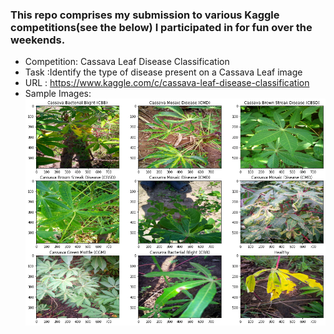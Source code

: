 ### This repo comprises my submission to various Kaggle competitions(see the below) I participated in for fun over the weekends.

- Competition: Cassava Leaf Disease Classification
- Task :Identify the type of disease present on a Cassava Leaf image
- URL : https://www.kaggle.com/c/cassava-leaf-disease-classification
- Sample Images: ![alt text](https://github.com/AsheryMbilinyi/kaggle-competitions/blob/main/__results___5_0.png)


